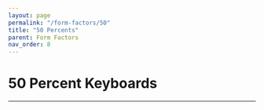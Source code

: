 ```yaml
---
layout: page
permalink: "/form-factors/50"
title: "50 Percents"
parent: Form Factors
nav_order: 8
---
```

# 50 Percent Keyboards
<hr>

